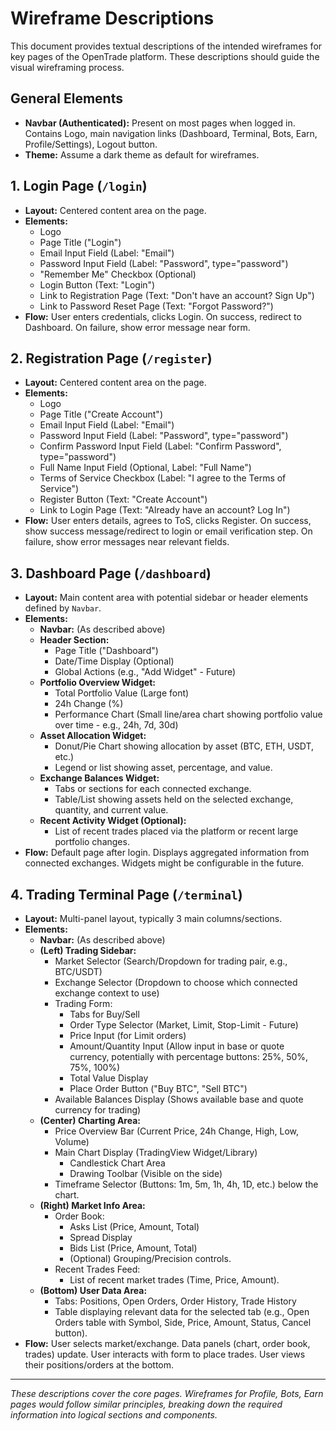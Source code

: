 # Wireframe Descriptions

This document provides textual descriptions of the intended wireframes for key pages of the OpenTrade platform. These descriptions should guide the visual wireframing process.

## General Elements

*   **Navbar (Authenticated):** Present on most pages when logged in. Contains Logo, main navigation links (Dashboard, Terminal, Bots, Earn, Profile/Settings), Logout button.
*   **Theme:** Assume a dark theme as default for wireframes.

## 1. Login Page (`/login`)

*   **Layout:** Centered content area on the page.
*   **Elements:**
    *   Logo
    *   Page Title ("Login")
    *   Email Input Field (Label: "Email")
    *   Password Input Field (Label: "Password", type="password")
    *   "Remember Me" Checkbox (Optional)
    *   Login Button (Text: "Login")
    *   Link to Registration Page (Text: "Don't have an account? Sign Up")
    *   Link to Password Reset Page (Text: "Forgot Password?")
*   **Flow:** User enters credentials, clicks Login. On success, redirect to Dashboard. On failure, show error message near form.

## 2. Registration Page (`/register`)

*   **Layout:** Centered content area on the page.
*   **Elements:**
    *   Logo
    *   Page Title ("Create Account")
    *   Email Input Field (Label: "Email")
    *   Password Input Field (Label: "Password", type="password")
    *   Confirm Password Input Field (Label: "Confirm Password", type="password")
    *   Full Name Input Field (Optional, Label: "Full Name")
    *   Terms of Service Checkbox (Label: "I agree to the Terms of Service")
    *   Register Button (Text: "Create Account")
    *   Link to Login Page (Text: "Already have an account? Log In")
*   **Flow:** User enters details, agrees to ToS, clicks Register. On success, show success message/redirect to login or email verification step. On failure, show error messages near relevant fields.

## 3. Dashboard Page (`/dashboard`)

*   **Layout:** Main content area with potential sidebar or header elements defined by `Navbar`.
*   **Elements:**
    *   **Navbar:** (As described above)
    *   **Header Section:**
        *   Page Title ("Dashboard")
        *   Date/Time Display (Optional)
        *   Global Actions (e.g., "Add Widget" - Future)
    *   **Portfolio Overview Widget:**
        *   Total Portfolio Value (Large font)
        *   24h Change (%)
        *   Performance Chart (Small line/area chart showing portfolio value over time - e.g., 24h, 7d, 30d)
    *   **Asset Allocation Widget:**
        *   Donut/Pie Chart showing allocation by asset (BTC, ETH, USDT, etc.)
        *   Legend or list showing asset, percentage, and value.
    *   **Exchange Balances Widget:**
        *   Tabs or sections for each connected exchange.
        *   Table/List showing assets held on the selected exchange, quantity, and current value.
    *   **Recent Activity Widget (Optional):**
        *   List of recent trades placed via the platform or recent large portfolio changes.
*   **Flow:** Default page after login. Displays aggregated information from connected exchanges. Widgets might be configurable in the future.

## 4. Trading Terminal Page (`/terminal`)

*   **Layout:** Multi-panel layout, typically 3 main columns/sections.
*   **Elements:**
    *   **Navbar:** (As described above)
    *   **(Left) Trading Sidebar:**
        *   Market Selector (Search/Dropdown for trading pair, e.g., BTC/USDT)
        *   Exchange Selector (Dropdown to choose which connected exchange context to use)
        *   Trading Form:
            *   Tabs for Buy/Sell
            *   Order Type Selector (Market, Limit, Stop-Limit - Future)
            *   Price Input (for Limit orders)
            *   Amount/Quantity Input (Allow input in base or quote currency, potentially with percentage buttons: 25%, 50%, 75%, 100%)
            *   Total Value Display
            *   Place Order Button ("Buy BTC", "Sell BTC")
        *   Available Balances Display (Shows available base and quote currency for trading)
    *   **(Center) Charting Area:**
        *   Price Overview Bar (Current Price, 24h Change, High, Low, Volume)
        *   Main Chart Display (TradingView Widget/Library)
            *   Candlestick Chart Area
            *   Drawing Toolbar (Visible on the side)
        *   Timeframe Selector (Buttons: 1m, 5m, 1h, 4h, 1D, etc.) below the chart.
    *   **(Right) Market Info Area:**
        *   Order Book:
            *   Asks List (Price, Amount, Total)
            *   Spread Display
            *   Bids List (Price, Amount, Total)
            *   (Optional) Grouping/Precision controls.
        *   Recent Trades Feed:
            *   List of recent market trades (Time, Price, Amount).
    *   **(Bottom) User Data Area:**
        *   Tabs: Positions, Open Orders, Order History, Trade History
        *   Table displaying relevant data for the selected tab (e.g., Open Orders table with Symbol, Side, Price, Amount, Status, Cancel button).
*   **Flow:** User selects market/exchange. Data panels (chart, order book, trades) update. User interacts with form to place trades. User views their positions/orders at the bottom.

---
*These descriptions cover the core pages. Wireframes for Profile, Bots, Earn pages would follow similar principles, breaking down the required information into logical sections and components.*